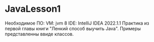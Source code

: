 # JavaLesson1
Необходимое ПО:
VM: jvm 8
IDE: IntelliJ IDEA 2022.1.1
Практика из первой главы книги "Ленкий способ выучить Java". Примеры представленны ввиде классов.
